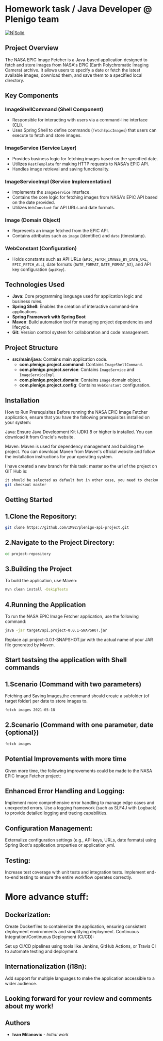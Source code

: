 # Homework task / Java Developer @ Plenigo team
[![N|Solid](https://upload.wikimedia.org/wikipedia/commons/thumb/e/e5/NASA_logo.svg/220px-NASA_logo.svg.png)](https://api.nasa.gov/index.html#browseAPI)

## Project Overview

The NASA EPIC Image Fetcher is a Java-based application designed to fetch and store images from NASA's EPIC (Earth Polychromatic Imaging Camera) archive. It allows users to specify a date or fetch the latest available images, download them, and save them to a specified local directory.

## Key Components

### ImageShellCommand (Shell Component)
- Responsible for interacting with users via a command-line interface (CLI).
- Uses Spring Shell to define commands (`fetchEpicImages`) that users can execute to fetch and store images.

### ImageService (Service Layer)
- Provides business logic for fetching images based on the specified date.
- Utilizes `RestTemplate` for making HTTP requests to NASA's EPIC API.
- Handles image retrieval and saving functionality.

### ImageServiceImpl (Service Implementation)
- Implements the `ImageService` interface.
- Contains the core logic for fetching images from NASA's EPIC API based on the date provided.
- Utilizes `WebConstant` for API URLs and date formats.

### Image (Domain Object)
- Represents an image fetched from the EPIC API.
- Contains attributes such as `image` (identifier) and `date` (timestamp).

### WebConstant (Configuration)
- Holds constants such as API URLs (`EPIC_FETCH_IMAGES_BY_DATE_URL`, `EPIC_FETCH_ALL`), date formats (`DATE_FORMAT`, `DATE_FORMAT_N2`), and API key configuration (`apiKey`).

## Technologies Used

- **Java**: Core programming language used for application logic and business rules.
- **Spring Shell**: Enables the creation of interactive command-line applications.
- **Spring Framework with Spring Boot**
- **Maven**: Build automation tool for managing project dependencies and lifecycle.
- **Git**: Version control system for collaboration and code management.

## Project Structure

- **src/main/java**: Contains main application code.
  - **com.plenigo.project.command**: Contains `ImageShellCommand`.
  - **com.plenigo.project.service**: Contains `ImageService` and `ImageServiceImpl`.
  - **com.plenigo.project.domain**: Contains `Image` domain object.
  - **com.plenigo.project.config**: Contains `WebConstant` configuration.
 
## Installation
   How to Run
Prerequisites
Before running the NASA EPIC Image Fetcher application, ensure that you have the following prerequisites installed on your system:

Java: Ensure Java Development Kit (JDK) 8 or higher is installed. You can download it from Oracle's website.

Maven: Maven is used for dependency management and building the project. You can download Maven from Maven's official website and follow the installation instructions for your operating system.

I have created a new branch for this task: master so the url of the project on GIT Hub is:
```bash
it should be selected as default but in other case, you need to checkout on master
git checkout master
```

## Getting Started
## 1.Clone the Repository:
```bash
git clone https://github.com/IM92/plenigo-api-project.git
```
## 2.Navigate to the Project Directory:
```bash
cd project-repository
```
## 3.Building the Project
To build the application, use Maven:
```bash
mvn clean install -DskipTests
```
## 4.Running the Application
To run the NASA EPIC Image Fetcher application, use the following command:

```bash
java -jar target/api.project-0.0.1-SNAPSHOT.jar
```
Replace api.project-0.0.1-SNAPSHOT.jar with the actual name of your JAR file generated by Maven.

## Start testsing the application with Shell commands
## 1.Scenario (Command with two parameters)
Fetching and Saving Images,the command should create a subfolder (of target folder) per date to store images to.
```bash
fetch images 2021-05-18
```
## 2.Scenario (Command with one parameter, date {optional})
```bash
fetch images
```

## Potential Improvements with more time
Given more time, the following improvements could be made to the NASA EPIC Image Fetcher project:

## Enhanced Error Handling and Logging:

Implement more comprehensive error handling to manage edge cases and unexpected errors.
Use a logging framework (such as SLF4J with Logback) to provide detailed logging and tracing capabilities.
## Configuration Management:

Externalize configuration settings (e.g., API keys, URLs, date formats) using Spring Boot's application.properties or application.yml.

## Testing:

Increase test coverage with unit tests and integration tests.
Implement end-to-end testing to ensure the entire workflow operates correctly.

# More advance stuff:
## Dockerization:

Create Dockerfiles to containerize the application, ensuring consistent deployment environments and simplifying deployment.
Continuous Integration/Continuous Deployment (CI/CD):

Set up CI/CD pipelines using tools like Jenkins, GitHub Actions, or Travis CI to automate testing and deployment.

## Internationalization (i18n):

Add support for multiple languages to make the application accessible to a wider audience.

## Looking forward for your review and comments about my work!

## Authors
* **Ivan Milanovic** - *Initial work* 

